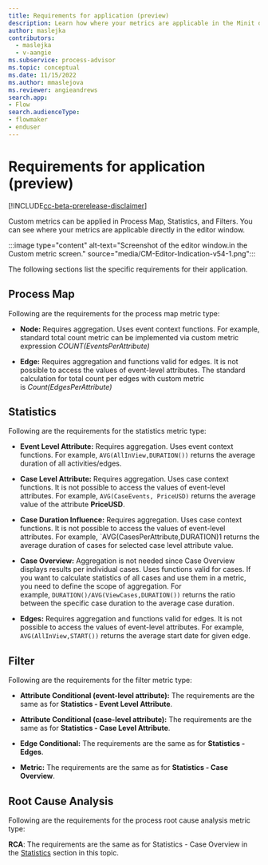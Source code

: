 ```yaml
---
title: Requirements for application (preview)
description: Learn how where your metrics are applicable in the Minit desktop application in process advisor.
author: maslejka
contributors:
  - maslejka
  - v-aangie
ms.subservice: process-advisor
ms.topic: conceptual
ms.date: 11/15/2022
ms.author: mmaslejova
ms.reviewer: angieandrews
search.app:
- Flow
search.audienceType:
- flowmaker
- enduser
---
```


# Requirements for application (preview)

[!INCLUDE[cc-beta-prerelease-disclaimer](../includes/cc-beta-prerelease-disclaimer.md)]

Custom metrics can be applied in Process Map, Statistics, and Filters. You can see where your metrics are applicable directly in the editor window.

:::image type="content" alt-text="Screenshot of the editor window.in the Custom metric screen." source="media/CM-Editor-Indication-v54-1.png":::

The following sections list the specific requirements for their application.

## Process Map

Following are the requirements for the process map metric type:

- **Node:** Requires aggregation. Uses event context functions. For example, standard total count metric can be implemented via custom metric expression *COUNT(EventsPerAttribute)*

- **Edge:** Requires aggregation and functions valid for edges. It is not possible to access the values of event-level attributes. The standard calculation for total count per edges with custom metric is *Count(EdgesPerAttribute)*

## Statistics

Following are the requirements for the statistics metric type:

- **Event Level Attribute:** Requires aggregation. Uses event context functions. For example, `AVG(AllInView,DURATION())` returns the average duration of all activities/edges.

- **Case Level Attribute:** Requires aggregation. Uses case context functions. It is not possible to access the values of event-level attributes. For example, `AVG(CaseEvents, PriceUSD)` returns the average value of the attribute **PriceUSD**.

- **Case Duration Influence:** Requires aggregation. Uses case context functions. It is not possible to access the values of event-level attributes. For example, `AVG(CasesPerAttribute,DURATION)1 returns the average duration of cases for selected case level attribute value.

- **Case Overview:** Aggregation is not needed since Case Overview displays results per individual cases. Uses functions valid for cases. If you want to calculate statistics of all cases and use them in a metric, you need to define the scope of aggregation. For example, `DURATION()/AVG(ViewCases,DURATION())` returns the ratio between the specific case duration to the average case duration.

- **Edges:** Requires aggregation and functions valid for edges. It is not possible to access the values of event-level attributes. For example, `AVG(AllInView,START())` returns the average start date for given edge.

## Filter

Following are the requirements for the filter metric type:

- **Attribute Conditional (event-level attribute):** The requirements are the same as for **Statistics - Event Level Attribute**.

- **Attribute Conditional (case-level attribute):** The requirements are the same as for **Statistics - Case Level Attribute**.

- **Edge Conditional:** The requirements are the same as for **Statistics - Edges**.

- **Metric:** The requirements are the same as for **Statistics - Case Overview**.

## Root Cause Analysis

Following are the requirements for the process root cause analysis metric type:

**RCA**: The requirements are the same as for Statistics - Case Overview in the [Statistics](#statistics) section in this topic.

